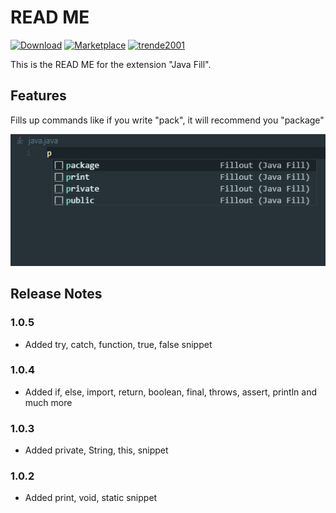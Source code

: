# READ ME

<a href="https://marketplace.visualstudio.com/items?itemName=trende2001.java-fill"><img src="https://img.shields.io/badge/Download-More+-orange" alt="Download" /></a>
<a href="https://marketplace.visualstudio.com/items?itemName=trende2001.java-fill"><img src="https://img.shields.io/badge/Marketplace-v1.0.5-brightgreen" alt="Marketplace" /></a>
<a href="https://github.com/trende2001"><img src="https://img.shields.io/badge/Author-trende2001-blueviolet" alt="trende2001"/></a>

This is the READ ME for the extension "Java Fill".

## Features

Fills up commands like if you write "pack", it will recommend you "package"

<img src="https://raw.githubusercontent.com/trende2001/java-fill/main/screenshots/screen1.PNG">

<!-- ![featuregif](https://imgur.com/Dlqck2P) -->

## Release Notes

### 1.0.5

- Added try, catch, function, true, false snippet

### 1.0.4

- Added if, else, import, return, boolean, final, throws, assert, println and much more

### 1.0.3

- Added private, String, this, snippet

### 1.0.2

- Added print, void, static snippet

